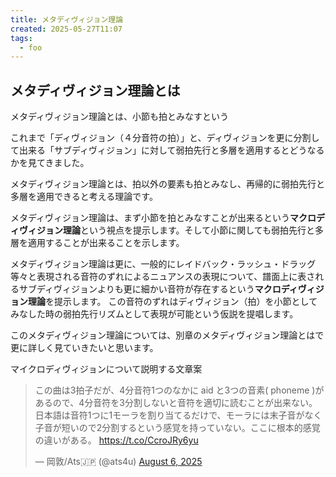 ```yaml
---
title: メタディヴィジョン理論
created: 2025-05-27T11:07
tags:
  - foo
---
```


## メタディヴィジョン理論とは

メタディヴィジョン理論とは、小節も拍とみなすという


これまで「ディヴィジョン（４分音符の拍）」と、ディヴィジョンを更に分割して出来る「サブディヴィジョン」に対して弱拍先行と多層を適用するとどうなるかを見てきました。

メタディヴィジョン理論とは、拍以外の要素も拍とみなし、再帰的に弱拍先行と多層を適用できると考える理論です。

メタディヴィジョン理論は、まず小節を拍とみなすことが出来るという**マクロディヴィジョン理論**という視点を提示します。そして小節に関しても弱拍先行と多層を適用することが出来ることを示します。

メタディヴィジョン理論は更に、一般的にレイドバック・ラッシュ・ドラッグ等々と表現される音符のずれによるニュアンスの表現について、譜面上に表されるサブディヴィジョンよりも更に細かい音符が存在するという**マクロディヴィジョン理論**を提示します。 この音符のずれはディヴィジョン（拍）を小節としてみなした時の弱拍先行リズムとして表現が可能という仮説を提唱します。

このメタディヴィジョン理論については、別章のメタディヴィジョン理論とはで更に詳しく見ていきたいと思います。

マイクロディヴィジョンについて説明する文章案
<blockquote class="twitter-tweet"><p lang="ja" dir="ltr">この曲は3拍子だが、4分音符1つのなかに aid と3つの音素( phoneme )があるので、4分音符を3分割しないと音符を適切に読むことが出来ない。日本語は音符1つに1モーラを割り当てるだけで、モーラには末子音がなく子音が短いので2分割するという感覚を持っていない。ここに根本的感覚の違いがある。 <a href="https://t.co/CcroJRy6yu">https://t.co/CcroJRy6yu</a></p>&mdash; 岡敦/Ats🇯🇵 (@ats4u) <a href="https://twitter.com/ats4u/status/1953003571047489764?ref_src=twsrc%5Etfw">August 6, 2025</a></blockquote>